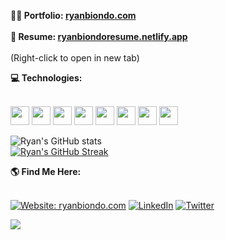 <!-- Thanks for inspecting my code! I'm currently looking for opportunities as a web developer. Feel free to reach out! =] ryanbiondo.com -->

**<div> 👨‍💻 Portfolio: [ryanbiondo.com](https://www.ryanbiondo.com/)</div>** </br>
**<div> 📃 Resume: [ryanbiondoresume.netlify.app](https://ryanbiondoresume.netlify.app/)</div>** </br>
(Right-click to open in new tab)</br>

**<div> 💻 Technologies:</div>** </br>
<p align="left" style="margin-bottom: 0;">
  <img src="https://img.shields.io/badge/-JavaScript-F7DF1E?style=for-the-badge&logo=JavaScript&logoColor=black" height="30" />
  <img src="https://img.shields.io/badge/-HTML-E34F26?style=for-the-badge&logo=HTML5&logoColor=white" height="30" />
  <img src="https://img.shields.io/badge/-CSS-1572B6?style=for-the-badge&logo=CSS3&logoColor=white" height="30" />
  <img src="https://img.shields.io/badge/-Git-F05032?style=for-the-badge&logo=git&logoColor=white" height="30" />
  <img src="https://img.shields.io/badge/-TypeScript-007ACC?style=for-the-badge&logo=TypeScript&logoColor=white" height="30" />
  <img src="https://img.shields.io/badge/-React-61DAFB?style=for-the-badge&logo=React&logoColor=black" height="30" />
  <img src="https://img.shields.io/badge/-Node.js-339933?style=for-the-badge&logo=Node.js&logoColor=white" height="30" />
  <img src="https://img.shields.io/badge/-Three.js-8B8B8B?style=for-the-badge&logo=Three.js&logoColor=white" height="30" />
</p>

![Ryan's GitHub stats](https://github-readme-stats.vercel.app/api?username=Ryan-Biondo&hide=stars,contribs,issues&show_icons=true&theme=tokyonight)</br>
[![Ryan's GitHub Streak](https://streak-stats.demolab.com/?user=Ryan-Biondo&theme=tokyonight)](https://git.io/streak-stats)</br>

**<div> 🌎 Find Me Here:</div>** </br>

[![Website: ryanbiondo.com](https://img.shields.io/badge/-Portfolio-000000?&style=for-the-badge&logo=Google-Chrome&logoColor=white)](http://ryanbiondo.com)
[![LinkedIn](https://img.shields.io/badge/LinkedIn-%230077B5.svg?&style=for-the-badge&logo=linkedin&logoColor=white)](https://www.linkedin.com/in/ryan-biondo/)
[![Twitter](https://img.shields.io/badge/Twitter-%231DA1F2.svg?&style=for-the-badge&logo=twitter&logoColor=white)](https://twitter.com/RyanBiondo/)

![](https://komarev.com/ghpvc/?username=Ryan-Biondo&label=PROFILE+VIEWS&style=for-the-badge&color=red)

